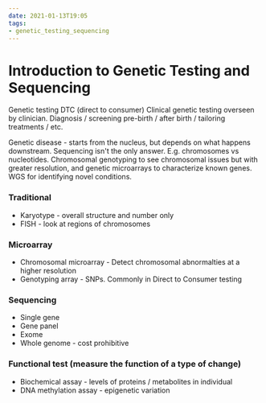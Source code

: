 ```yaml
---
date: 2021-01-13T19:05
tags:
- genetic_testing_sequencing
---
```


# Introduction to Genetic Testing and Sequencing

Genetic testing DTC (direct to consumer)
Clinical genetic testing overseen by clinician.  Diagnosis / screening pre-birth / after birth / tailoring treatments / etc.

Genetic disease - starts from the nucleus, but depends on what happens downstream.  Sequencing isn't the only answer.  E.g. chromosomes vs nucleotides.  Chromosomal genotyping to see chromosomal issues but with greater resolution, and genetic microarrays to characterize known genes.  WGS for identifying novel conditions.

### Traditional
- Karyotype - overall structure and number only
- FISH - look at regions of chromosomes

### Microarray
- Chromosomal microarray - Detect chromosomal abnormalties at a higher resolution
- Genotyping array - SNPs.  Commonly in Direct to Consumer testing

### Sequencing
- Single gene
- Gene panel
- Exome
- Whole genome - cost prohibitive

### Functional test (measure the function of a type of change)
- Biochemical assay - levels of proteins / metabolites in individual
- DNA methylation assay - epigenetic variation